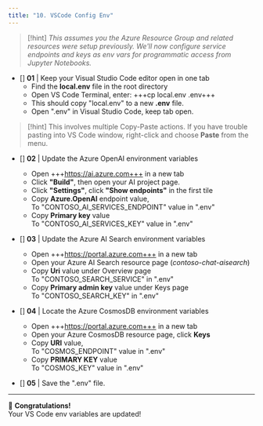 ```yaml
---
title: "10. VSCode Config Env"
---
```


> [!hint]
_This assumes you the Azure Resource Group and related resources were setup previously. We'll now configure service endpoints and keys as env vars for programmatic access from Jupyter Notebooks._

* []  **01** | Keep your Visual Studio Code editor open in one tab
    - Find the **local.env** file in the root directory
    - Open VS Code Terminal, enter: +++cp local.env .env+++
    - This should copy "local.env" to a new **.env** file.
    - Open ".env" in Visual Studio Code, keep tab open.

> [!hint] 
This involves multiple Copy-Paste actions. If you have trouble pasting into VS Code window, right-click and choose **Paste** from the menu.

* []  **02** | Update the Azure OpenAI environment variables
    - Open +++https://ai.azure.com+++ in a new tab
    - Click **"Build"**, then open your AI project page.
    - Click **"Settings"**, click **"Show endpoints"** in the first tile
    - Copy **Azure.OpenAI** endpoint value, <br/> To "CONTOSO_AI_SERVICES_ENDPOINT" value in ".env"
    - Copy **Primary key** value <br/> To "CONTOSO_AI_SERVICES_KEY" value in ".env"

* []  **03** | Update the Azure AI Search environment variables
    - Open +++https://portal.azure.com+++ in a new tab
    - Open your Azure AI Search resource page (_contoso-chat-aisearch_)
    - Copy **Uri** value under Overview page <br/> To "CONTOSO_SEARCH_SERVICE" in ".env"
    - Copy **Primary admin key** value under Keys page <br/> To "CONTOSO_SEARCH_KEY" in ".env"

* []  **04** | Locate the Azure CosmosDB environment variables
    - Open +++https://portal.azure.com+++ in a new tab
    - Open your Azure CosmosDB resource page, click **Keys**
    - Copy **URI** value, <br/> To "COSMOS_ENDPOINT" value in ".env"
    - Copy **PRIMARY KEY** value <br/> To "COSMOS_KEY" value in ".env"

* []  **05** | Save the ".env" file.

---

🥳 **Congratulations!** <br/> Your VS Code env variables are updated!
